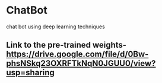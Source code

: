 # ChatBot
chat bot using deep learning techniques
 
## Link to the pre-trained weights- https://drive.google.com/file/d/0Bw-phsNSkq23OXRFTkNqN0JGUU0/view?usp=sharing




